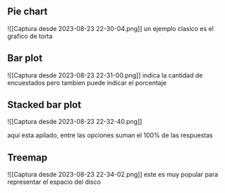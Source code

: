 ## Pie chart
![[Captura desde 2023-08-23 22-30-04.png]]
un ejemplo clasico es el grafico de torta
## Bar plot
![[Captura desde 2023-08-23 22-31-00.png]]
indica la cantidad de encuestados pero tambien puede indicar el porcentaje

## Stacked bar plot
![[Captura desde 2023-08-23 22-32-40.png]]

aqui esta apilado, entre las opciones suman el 100% de las respuestas

## Treemap
 ![[Captura desde 2023-08-23 22-34-02.png]]
 este es muy popular para representar el espacio del disco
 